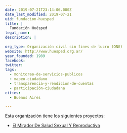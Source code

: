 ```yaml
---
date: 2019-07-21T23:14:06.000Z
date_last_modified: 2019-07-21
uid: fundacion-huesped
title: |
  Fundación Huésped
legal_name: 
description: |
  
org_type: Organización civil sin fines de lucro (ONG)
website: http://www.huesped.org.ar/
year_founded: 1989
facebook: 
twitter: 
tags:
  - monitoreo-de-servicios-publicos
  - mapeo-ciudadano
  - transparencia-y-rendicion-de-cuentas
  - participación-ciudadana
cities: 
  - Buenos Aires

---
```


Esta organización tiene los siguientes proyectos:

- [El Mirador De Salud Sexual Y Reproductiva](/proyectos/el-mirador-de-salud-sexual-y-reproductiva)
